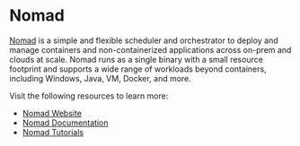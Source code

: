 # Nomad

[Nomad](https://github.com/hashicorp/nomad) is a simple and flexible scheduler and orchestrator to deploy and manage containers and non-containerized applications across on-prem and clouds at scale. Nomad runs as a single binary with a small resource footprint and supports a wide range of workloads beyond containers, including Windows, Java, VM, Docker, and more.

Visit the following resources to learn more:

- [Nomad Website](https://www.nomadproject.io/)
- [Nomad Documentation](https://www.nomadproject.io/docs)
- [Nomad Tutorials](https://learn.hashicorp.com/nomad)
